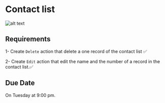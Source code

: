 # Contact list

![alt text](./img.jpeg)

## Requirements

1- Create `Delete` action that delete a one record of the contact list ✅

2- Create `Edit` action that edit the name and the number of a record in the contact list.✅

## Due Date

On Tuesday at 9:00 pm.






